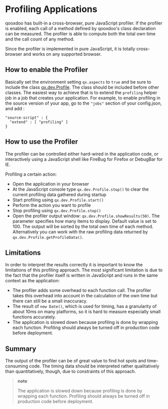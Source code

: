 Profiling Applications
======================

qooxdoo has built-in a cross-browser, pure JavaScript profiler. If the
profiler is enabled, each call of a method defined by qooxdoo's class
declaration can be measured. The profiler is able to compute both the
total own time and the call count of any method.

Since the profiler is implemented in pure JavaScript, it is totally
cross-browser and works on any supported browser.

How to enable the Profiler
--------------------------

Basically set the environment setting `qx.aspects` to `true` and be sure
to include the class
[qx.dev.Profile](http://api.qooxdoo.org/#qx.dev.Profile). The class
should be included before other classes. The easiest way to achieve that
is to extend the `profiling` helper job in a job that creates your
application. For example, to enable profiling in the source version of
your app, go to the `"jobs"` section of your config.json, and add :

    "source-script" : {
      "extend" : [ "profiling" ]
    }

How to use the Profiler
-----------------------

The profiler can be controlled either hard-wired in the application
code, or interactively using a JavaScript shell like FireBug for Firefox
or DebugBar for IE.

Profiling a certain action:

-   Open the application in your browser
-   At the JavaScript console type `qx.dev.Profile.stop()` to clear the
    current profiling data gathered during startup
-   Start profiling using `qx.dev.Profile.start()`
-   Perform the action you want to profile
-   Stop profiling using `qx.dev.Profile.stop()`
-   Open the profiler output window: `qx.dev.Profile.showResults(50)`.
    The parameter specifies how many items to display. Default value is
    set to 100. The output will be sorted by the total own time of each
    method. Alternatively you can work with the raw profiling data
    returned by `qx.dev.Profile.getProfileData()`.

Limitations
-----------

In order to interpret the results correctly it is important to know the
limitations of this profiling approach. The most significant limitation
is due to the fact that the profiler itself is written in JavaScript and
runs in the same context as the application:

-   The profiler adds some overhead to each function call. The profiler
    takes this overhead into account in the calculation of the own time
    but there can still be a small inaccuracy.
-   The result of `new Date()`, which is used for timing, has a
    granularity of about 10ms on many platforms, so it is hard to
    measure especially small functions accurately.
-   The application is slowed down because profiling is done by wrapping
    each function. Profiling should always be turned off in production
    code before deployment.

Summary
-------

The output of the profiler can be of great value to find hot spots and
time-consuming code. The timing data should be interpreted rather
qualitatively than quantitatively, though, due to constraints of this
approach.

> **note**
>
> The application is slowed down because profiling is done by wrapping
> each function. Profiling should always be turned off in production
> code before deployment.

